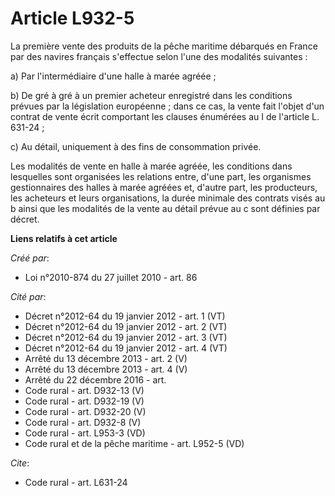 # Article L932-5

La première vente des produits de la pêche maritime débarqués en France par des navires français s'effectue selon l'une des
modalités suivantes : 

a) Par l'intermédiaire d'une halle à marée agréée ; 

b) De gré à gré à un premier acheteur enregistré dans les conditions prévues par la législation européenne ; dans ce cas, la
vente fait l'objet d'un contrat de vente écrit comportant les clauses énumérées au I de l'article L. 631-24 ; 

c) Au détail, uniquement à des fins de consommation privée. 

Les modalités de vente en halle à marée agréée, les conditions dans lesquelles sont organisées les relations entre, d'une
part, les organismes gestionnaires des halles à marée agréées et, d'autre part, les producteurs, les acheteurs et leurs
organisations, la durée minimale des contrats visés au b ainsi que les modalités de la vente au détail prévue au c sont
définies par décret.

**Liens relatifs à cet article**

_Créé par_:

  - Loi n°2010-874 du 27 juillet 2010 - art. 86

_Cité par_:

  - Décret n°2012-64 du 19 janvier 2012 - art. 1 (VT)
  - Décret n°2012-64 du 19 janvier 2012 - art. 2 (VT)
  - Décret n°2012-64 du 19 janvier 2012 - art. 3 (VT)
  - Décret n°2012-64 du 19 janvier 2012 - art. 4 (VT)
  - Arrêté du 13 décembre 2013 - art. 2 (V)
  - Arrêté du 13 décembre 2013 - art. 4 (V)
  - Arrêté du 22 décembre 2016 - art.
  - Code rural - art. D932-13 (V)
  - Code rural - art. D932-19 (V)
  - Code rural - art. D932-20 (V)
  - Code rural - art. D932-8 (V)
  - Code rural - art. L953-3 (VD)
  - Code rural et de la pêche maritime - art. L952-5 (VD)

_Cite_:

  - Code rural - art. L631-24
